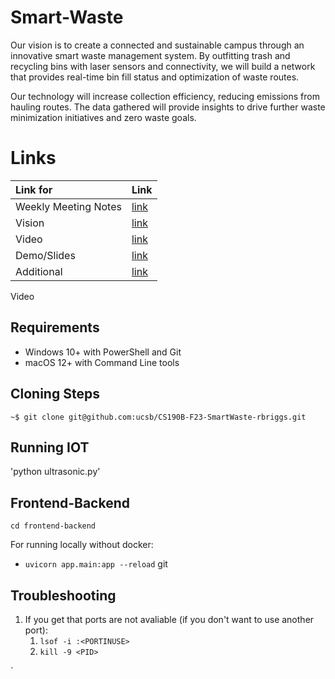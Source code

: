 # Smart-Waste

Our vision is to create a connected and sustainable campus through an innovative smart waste management system. By outfitting trash and recycling bins with laser sensors and connectivity, we will build a network that provides real-time bin fill status and optimization of waste routes.

Our technology will increase collection efficiency, reducing emissions from hauling routes. The data gathered will provide insights to drive further waste minimization initiatives and zero waste goals.


# Links

|     Link for     | Link                              | 
|:-------------------|:----------------------------------|
|Weekly Meeting Notes| [link](https://docs.google.com/document/d/1GXyXUnTMKGIcYvyj-8aEd7spdDEeYQJQScLqdhkhCxc/edit?usp=sharing)   |
|Vision              | [link](https://docs.google.com/document/d/19BQFE9qavzx0fWWvS-5EhH40ZsDCvB0uqDrFN7ACtwo/edit?usp=sharing)   |
|Video               | [link](https://drive.google.//)   |
|Demo/Slides         | [link](https://drive.google.//)   |
|Additional          | [link](https://drive.google.//)   |
Video 

## Requirements
- Windows 10+ with PowerShell and Git
- macOS 12+ with Command Line tools

## Cloning Steps
```console
~$ git clone git@github.com:ucsb/CS190B-F23-SmartWaste-rbriggs.git
```

## Running IOT 
'python ultrasonic.py'

## Frontend-Backend
`cd frontend-backend`

For running locally without docker: 
- `uvicorn app.main:app --reload`
git

## Troubleshooting

1. If you get that ports are not avaliable (if you don't want to use another port): 
    1. `lsof -i :<PORTINUSE>`
    2. `kill -9 <PID>`

`

